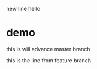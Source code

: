 new line 
hello 
# demo

this is will advance master branch 

this is the line from feature branch

